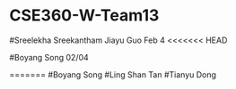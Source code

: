 # CSE360-W-Team13
#Sreelekha Sreekantham
Jiayu Guo Feb 4
<<<<<<< HEAD

#Boyang Song 02/04

=======
#Boyang Song
#Ling Shan Tan
#Tianyu Dong

